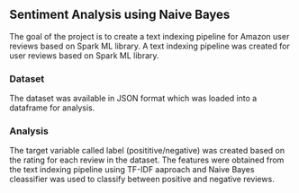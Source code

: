 ## Sentiment Analysis using Naive Bayes

The goal of the project is to create a text indexing pipeline for Amazon user reviews based on Spark ML library.
A text indexing pipeline was created for user reviews based on Spark ML library.

### Dataset
The dataset was available in JSON format which was loaded into a dataframe for analysis.

### Analysis
The target variable called label (posititive/negative) was created based on the rating for each review in the dataset. The features
were obtained from the text indexing pipeline using TF-IDF aaproach and Naive Bayes cleassifier was used to classify between positive and negative reviews.




